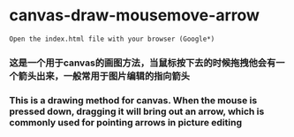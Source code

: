 # canvas-draw-mousemove-arrow
`Open the index.html file with your browser (Google*)`

<h3>这是一个用于canvas的画图方法，当鼠标按下去的时候拖拽他会有一个箭头出来，一般常用于图片编辑的指向箭头</h3>
<h3>This is a drawing method for canvas. When the mouse is pressed down, dragging it will bring out an arrow, which is commonly used for pointing arrows in picture editing</h3>